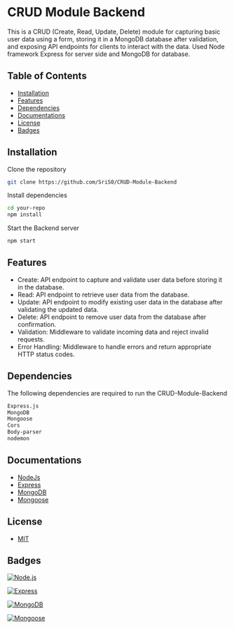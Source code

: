 
# CRUD Module Backend

This is a CRUD (Create, Read, Update, Delete) module for capturing basic user data using a form, storing it in a MongoDB database after validation, and exposing API endpoints for clients to interact with the data. Used Node framework Express for server side and MongoDB for database.

## Table of Contents

- [Installation](#installation)
- [Features](#features)
- [Dependencies](#dependencies)
- [Documentations](#documentations)
- [License](#license)
- [Badges](#badges)

## Installation

Clone the repository
```bash
git clone https://github.com/SriS0/CRUD-Module-Backend
```
Install dependencies
```bash
cd your-repo
npm install
```
Start the Backend server
```bash
npm start
```

## Features

- Create: API endpoint to capture and validate user data before storing it in the database.
- Read: API endpoint to retrieve user data from the database.
- Update: API endpoint to modify existing user data in the database after validating the updated data.
- Delete: API endpoint to remove user data from the database after confirmation.
- Validation: Middleware to validate incoming data and reject invalid requests.
- Error Handling: Middleware to handle errors and return appropriate HTTP status codes.

## Dependencies

The following dependencies are required to run the 
CRUD-Module-Backend

```bash
Express.js
MongoDB 
Mongoose
Cors
Body-parser 
nodemon
```
## Documentations

- [NodeJs](https://nodejs.org/)
- [Express](https://expressjs.com/)
- [MongoDB](https://www.mongodb.com/)
- [Mongoose](https://mongoosejs.com/)
## License

- [MIT](https://choosealicense.com/licenses/mit/)
## Badges

[![Node.js](https://img.shields.io/badge/Node.js-v16.9.1-green.svg)](https://nodejs.org/)

[![Express](https://img.shields.io/badge/Express-v4.17.1-blue.svg)](https://expressjs.com/)

[![MongoDB](https://img.shields.io/badge/MongoDB-v5.1.1-green.svg)](https://www.mongodb.com/)

[![Mongoose](https://img.shields.io/badge/Mongoose-v6.0.9-blue.svg)](https://mongoosejs.com/)

